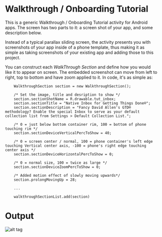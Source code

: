 # Walkthrough / Onboarding Tutorial
This is a generic Walkthrough / Onboarding Tutorial activity for Android apps. The screen has two parts to it: a screen shot of your app, and some description below.

Instead of a typical parallax sliding screen, the activity presents you with screenshots of your app inside of a phone template, thus making it as simple as taking screenshots of your existing app and adding those to this project. 

You can construct each *WalkThrough Section* and define how you would like it to appear on screen. The embedded screenshot can move from left to right, top to bottom and have zoom applied to it. In code, it's as simple as:

```
    WalkthroughSection section = new WalkthroughSection();
    
    /* Set the image, title and desription to show */
    section.sectionShotName = R.drawable.tut_inbox;
    section.sectionTitle = "Native Inbox for Getting Things Done®";
    section.sectionDescription = "Fancy David Allen's GTD® methodology? Enable the special Inbox to serve as your default collection list from Settings > Default Collection List.";
    
    /* 0 = just below bottom container rim, 100 = bottom of phone touching rim */
    section.sectionDeviceVerticalPercToShow = 40;
    
    /* 0 = screen center / normal, 100 = phone container's left edge touching Vertical center axis, -100 = phone's right edge touching center axis */
    section.sectionDeviceHorizontalPercToShow = 0;
    
    /* 0 = normal size, 100 = twice as large */
    section.sectionDeviceZoomPercToShow = 0;
    
    /* Added motion effect of slowly moving upwards*/
    section.prolongMovingUp = 28;
    
    ...
    
    walkthroughSectionList.add(section)
```

# **Output**
![alt tag](https://github.com/guidedways/walkthrough_onboarding/blob/master/demo/demo.gif)

